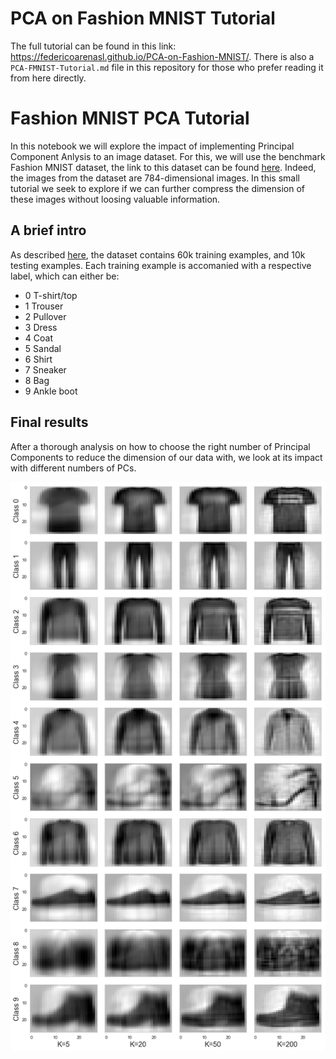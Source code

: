 # PCA on Fashion MNIST Tutorial
The full tutorial can be found in this link: https://federicoarenasl.github.io/PCA-on-Fashion-MNIST/. There is also a ```PCA-FMNIST-Tutorial.md``` file in this repository for those who prefer reading it from here directly.
# Fashion MNIST PCA Tutorial
In this notebook we will explore the impact of implementing Principal Component Anlysis to an image dataset. For this, we will use the benchmark Fashion MNIST dataset, the link to this dataset can be found [here](https://github.com/zalandoresearch/fashion-mnist/tree/master/data/fashion). Indeed, the images from the dataset are 784-dimensional images. In this small tutorial we seek to explore if we can further compress the dimension of these images without loosing valuable information.

## A brief intro
As described [here](https://github.com/zalandoresearch/fashion-mnist), the dataset contains 60k training examples, and 10k testing examples. Each training example is accomanied with a respective label, which can either be:
- 0 	T-shirt/top
- 1 	Trouser
- 2 	Pullover
- 3 	Dress
- 4 	Coat
- 5 	Sandal
- 6 	Shirt
- 7 	Sneaker
- 8 	Bag
- 9 	Ankle boot


## Final results
After a thorough analysis on how to choose the right number of Principal Components to reduce the dimension of our data with, we look at its impact with different numbers of PCs.

    
![png](PCA-FMNIST-Tutorial_files/PCA-FMNIST-Tutorial_28_0.png)
    
